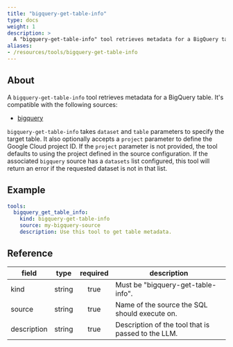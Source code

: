 ```yaml
---
title: "bigquery-get-table-info"
type: docs
weight: 1
description: >
  A "bigquery-get-table-info" tool retrieves metadata for a BigQuery table.
aliases:
- /resources/tools/bigquery-get-table-info
---
```


## About

A `bigquery-get-table-info` tool retrieves metadata for a BigQuery table.
It's compatible with the following sources:

- [bigquery](../../sources/bigquery.md)

`bigquery-get-table-info` takes `dataset` and `table` parameters to specify
the target table. It also optionally accepts a `project` parameter to define
the Google Cloud project ID. If the `project` parameter is not provided, the
tool defaults to using the project defined in the source configuration. If the
associated `bigquery` source has a `datasets` list configured, this tool will
return an error if the requested dataset is not in that list.

## Example

```yaml
tools:
  bigquery_get_table_info:
    kind: bigquery-get-table-info
    source: my-bigquery-source
    description: Use this tool to get table metadata.
```

## Reference

| **field**   |                  **type**                  | **required** | **description**                                                                                  |
|-------------|:------------------------------------------:|:------------:|--------------------------------------------------------------------------------------------------|
| kind        |                   string                   |     true     | Must be "bigquery-get-table-info".                                                               |
| source      |                   string                   |     true     | Name of the source the SQL should execute on.                                                    |
| description |                   string                   |     true     | Description of the tool that is passed to the LLM.                                               |
